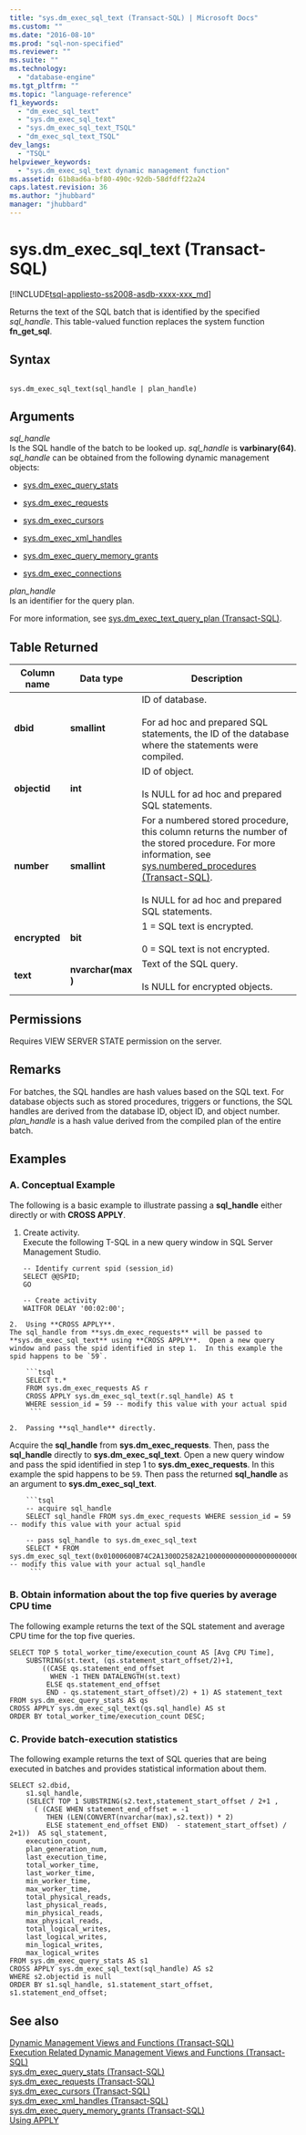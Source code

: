 ```yaml
---
title: "sys.dm_exec_sql_text (Transact-SQL) | Microsoft Docs"
ms.custom: ""
ms.date: "2016-08-10"
ms.prod: "sql-non-specified"
ms.reviewer: ""
ms.suite: ""
ms.technology: 
  - "database-engine"
ms.tgt_pltfrm: ""
ms.topic: "language-reference"
f1_keywords: 
  - "dm_exec_sql_text"
  - "sys.dm_exec_sql_text"
  - "sys.dm_exec_sql_text_TSQL"
  - "dm_exec_sql_text_TSQL"
dev_langs: 
  - "TSQL"
helpviewer_keywords: 
  - "sys.dm_exec_sql_text dynamic management function"
ms.assetid: 61b8ad6a-bf80-490c-92db-58dfdff22a24
caps.latest.revision: 36
ms.author: "jhubbard"
manager: "jhubbard"
---
```

# sys.dm_exec_sql_text (Transact-SQL)
[!INCLUDE[tsql-appliesto-ss2008-asdb-xxxx-xxx_md](../../../relational-databases/import-export/includes/tsql-appliesto-ss2008-asdb-xxxx-xxx-md.md)]

  Returns the text of the SQL batch that is identified by the specified *sql_handle*. This table-valued function replaces the system function **fn_get_sql**.  
  
 
## Syntax  
  
```  
  
sys.dm_exec_sql_text(sql_handle | plan_handle)  
```  
  
## Arguments  
 *sql_handle*  
 Is the SQL handle of the batch to be looked up. *sql_handle* is **varbinary(64)**. *sql_handle* can be obtained from the following dynamic management objects:  
  
-   [sys.dm_exec_query_stats](../../../relational-databases/reference/system-dynamic-management-views/sys.dm-exec-query-stats-transact-sql.md)  
  
-   [sys.dm_exec_requests](../../../relational-databases/reference/system-dynamic-management-views/sys.dm-exec-requests-transact-sql.md)  
  
-   [sys.dm_exec_cursors](../../../relational-databases/reference/system-dynamic-management-views/sys.dm-exec-cursors-transact-sql.md)  
  
-   [sys.dm_exec_xml_handles](../../../relational-databases/reference/system-dynamic-management-views/sys.dm-exec-xml-handles-transact-sql.md)  
  
-   [sys.dm_exec_query_memory_grants](../../../relational-databases/reference/system-dynamic-management-views/sys.dm-exec-query-memory-grants-transact-sql.md)  
  
-   [sys.dm_exec_connections](../../../relational-databases/reference/system-dynamic-management-views/sys.dm-exec-connections-transact-sql.md)  
  
 *plan_handle*  
 Is an identifier for the query plan.  
  
 For more information, see [sys.dm_exec_text_query_plan &#40;Transact-SQL&#41;](../../../relational-databases/reference/system-dynamic-management-views/sys.dm-exec-text-query-plan-transact-sql.md).  
  
## Table Returned  
  
|Column name|Data type|Description|  
|-----------------|---------------|-----------------|  
|**dbid**|**smallint**|ID of database.<br /><br /> For ad hoc and prepared SQL statements, the ID of the database where the statements were compiled.|  
|**objectid**|**int**|ID of object.<br /><br /> Is NULL for ad hoc and prepared SQL statements.|  
|**number**|**smallint**|For a numbered stored procedure, this column returns the number of the stored procedure. For more information, see [sys.numbered_procedures &#40;Transact-SQL&#41;](../../../relational-databases/reference/system-catalog-views/sys.numbered-procedures-transact-sql.md).<br /><br /> Is NULL for ad hoc and prepared SQL statements.|  
|**encrypted**|**bit**|1 = SQL text is encrypted.<br /><br /> 0 = SQL text is not encrypted.|  
|**text**|**nvarchar(max** **)**|Text of the SQL query.<br /><br /> Is NULL for encrypted objects.|  
  
## Permissions  
 Requires VIEW SERVER STATE permission on the server.  
  
## Remarks  
 For batches, the SQL handles are hash values based on the SQL text. For database objects such as stored procedures, triggers or functions, the SQL handles are derived from the database ID, object ID, and object number. *plan_handle* is a hash value derived from the compiled plan of the entire batch.  
  
## Examples 

### A. Conceptual Example
The following is a basic example to illustrate passing a **sql_handle** either directly or with **CROSS APPLY**.
  1.  Create activity.  
Execute the following T-SQL in a new query window in SQL Server Management Studio.   
        ```tsql
      -- Identify current spid (session_id)
      SELECT @@SPID;
      GO
  
      -- Create activity
        WAITFOR DELAY '00:02:00';
      ```
    2.  Using **CROSS APPLY**.  
    The sql_handle from **sys.dm_exec_requests** will be passed to **sys.dm_exec_sql_text** using **CROSS APPLY**.  Open a new query window and pass the spid identified in step 1.  In this example the spid happens to be `59`.

        ```tsql
        SELECT t.*
        FROM sys.dm_exec_requests AS r
        CROSS APPLY sys.dm_exec_sql_text(r.sql_handle) AS t
        WHERE session_id = 59 -- modify this value with your actual spid
         ```      
 
    2.  Passing **sql_handle** directly.  
Acquire the **sql_handle** from **sys.dm_exec_requests**. Then, pass the **sql_handle** directly to **sys.dm_exec_sql_text**.  Open a new query window and pass the spid identified in step 1 to **sys.dm_exec_requests**. In this example the spid happens to be `59`.  Then pass the returned **sql_handle** as an argument to **sys.dm_exec_sql_text**.

        ```tsql
        -- acquire sql_handle
        SELECT sql_handle FROM sys.dm_exec_requests WHERE session_id = 59  -- modify this value with your actual spid
        
        -- pass sql_handle to sys.dm_exec_sql_text
        SELECT * FROM sys.dm_exec_sql_text(0x01000600B74C2A1300D2582A2100000000000000000000000000000000000000000000000000000000000000) -- modify this value with your actual sql_handle
         ```      
    
  
### B. Obtain information about the top five queries by average CPU time  
 The following example returns the text of the SQL statement and average CPU time for the top five queries.  
  
```  
SELECT TOP 5 total_worker_time/execution_count AS [Avg CPU Time],  
    SUBSTRING(st.text, (qs.statement_start_offset/2)+1,   
        ((CASE qs.statement_end_offset  
          WHEN -1 THEN DATALENGTH(st.text)  
         ELSE qs.statement_end_offset  
         END - qs.statement_start_offset)/2) + 1) AS statement_text  
FROM sys.dm_exec_query_stats AS qs  
CROSS APPLY sys.dm_exec_sql_text(qs.sql_handle) AS st  
ORDER BY total_worker_time/execution_count DESC;  
```  
  
### C. Provide batch-execution statistics  
 The following example returns the text of SQL queries that are being executed in batches and provides statistical information about them.  
  
```  
SELECT s2.dbid,   
    s1.sql_handle,    
    (SELECT TOP 1 SUBSTRING(s2.text,statement_start_offset / 2+1 ,   
      ( (CASE WHEN statement_end_offset = -1   
         THEN (LEN(CONVERT(nvarchar(max),s2.text)) * 2)   
         ELSE statement_end_offset END)  - statement_start_offset) / 2+1))  AS sql_statement,  
    execution_count,   
    plan_generation_num,   
    last_execution_time,     
    total_worker_time,   
    last_worker_time,   
    min_worker_time,   
    max_worker_time,  
    total_physical_reads,   
    last_physical_reads,   
    min_physical_reads,    
    max_physical_reads,    
    total_logical_writes,   
    last_logical_writes,   
    min_logical_writes,   
    max_logical_writes    
FROM sys.dm_exec_query_stats AS s1   
CROSS APPLY sys.dm_exec_sql_text(sql_handle) AS s2    
WHERE s2.objectid is null   
ORDER BY s1.sql_handle, s1.statement_start_offset, s1.statement_end_offset;  
```  
  
## See also  
 [Dynamic Management Views and Functions &#40;Transact-SQL&#41;](../Topic/Dynamic%20Management%20Views%20and%20Functions%20\(Transact-SQL\).md)   
 [Execution Related Dynamic Management Views and Functions &#40;Transact-SQL&#41;](../../../relational-databases/reference/system-dynamic-management-views/execution-related-dynamic-management-views-and-functions-transact-sql.md)   
 [sys.dm_exec_query_stats &#40;Transact-SQL&#41;](../../../relational-databases/reference/system-dynamic-management-views/sys.dm-exec-query-stats-transact-sql.md)   
 [sys.dm_exec_requests &#40;Transact-SQL&#41;](../../../relational-databases/reference/system-dynamic-management-views/sys.dm-exec-requests-transact-sql.md)   
 [sys.dm_exec_cursors &#40;Transact-SQL&#41;](../../../relational-databases/reference/system-dynamic-management-views/sys.dm-exec-cursors-transact-sql.md)   
 [sys.dm_exec_xml_handles &#40;Transact-SQL&#41;](../../../relational-databases/reference/system-dynamic-management-views/sys.dm-exec-xml-handles-transact-sql.md)   
 [sys.dm_exec_query_memory_grants &#40;Transact-SQL&#41;](../../../relational-databases/reference/system-dynamic-management-views/sys.dm-exec-query-memory-grants-transact-sql.md)   
 [Using APPLY](https://msdn.microsoft.com/library/ms177634.aspx#Anchor_3)   
  
  